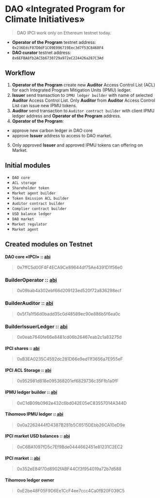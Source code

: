 # DAO «Integrated Program for Climate Initiatives»
> DAO IPCI work only on Ethereum testnet today.

- **Operator of the Program** testnet address: `0x236EdcF07D0dF1C09E096719Eec3d7f53C8468F4`
- **DAO curator** testnet address: `0x6EFBA8fb2AC5b6730729a972eC224426a287C3Ad`

## Workflow
1. **Operator of the Program** create new **Auditor** Access Control List (ACL) for each Integrated Program Mitigation Units (IPMU) ledger.
2. **Issuer** send transaction to `IPMU ledger builder` with name of selected **Auditor** Access Control List. Only **Auditor** from **Auditor** Access Control List can issue new IPMU tokens.
3. **Auditor** send transaction to `Auditor contract builder` with client IPMU ledger address and **Operator of the Program**  address.
4. **Operator of the Program**:
  - approve new carbon ledger in DAO core  
  - approve **Issuer** address to access to DAO market.
5. Only approved  **Issuer** and approved IPMU tokens can offering on Market.

## Initial modules
- `DAO core`
- `ACL storage`
- `Shareholder token`
- `Market agent builder`
- `Token Emission ACL builder`
- `Auditor contract builder`
- `Complier contract builder`
- `USD balance ledger`
- `DAO market`
- `Market regulator`
- `Market agent`

## Created modules on Testnet

#### DAO core «IPCI» :: [abi](https://raw.githubusercontent.com/airalab/core/master/abi/modules/Core.json)
> 0x7ffC5d00F4F4ECA9Ce89644df75Ae4391D1f56e0

### BuilderOperator :: [abi](https://raw.githubusercontent.com/airalab/DAO-IPCI/master/contracts/builder/BuilderOperator.json)
> 0x09bab4a302ebf66d209123ed520f72a836298ecf

### BuilderAuditor :: [abi](https://raw.githubusercontent.com/airalab/DAO-IPCI/master/contracts/builder/BuilderAuditor.json)
> 0x5f7a1f56d0badd35c0d48589ec90e886b5f6ea0c 

### BuilderIssuerLedger :: [abi](https://raw.githubusercontent.com/airalab/DAO-IPCI/master/contracts/builder/BuilderIssuerLedger.json)
> 0x0eab7640fe66e8481cd06b26467eab2c1a83275d 

#### IPCI shares :: [abi](https://raw.githubusercontent.com/airalab/core/master/abi/modules/TokenEmission.json)
> 0xB3EA0235C4592dc281D66e9ed11f3656a7E955eF

#### IPCI ACL Storage :: [abi](https://raw.githubusercontent.com/airalab/core/master/abi/modules/ACLStorage.json)
> 0x952981d818e095368201ef6829736c35Ffb1a0fF

#### IPMU ledger builder :: [abi](https://raw.githubusercontent.com/airalab/core/develop/abi/builder/BuilderTokenEmissionACL.json)
> 0xC1dB09b0962e432c6bd042E05eC83557014A344D

#### Tihomovo IPMU ledger :: [abi](https://raw.githubusercontent.com/airalab/core/master/abi/modules/TokenEmissionACL.json)
> 0x0a2262444fD4387B281b5C6515DEbb26CA10eD9e

#### IPCI market USD balances :: [abi](https://raw.githubusercontent.com/airalab/core/master/abi/modules/TokenEmission.json)
> 0xC6BA1097fD5c7Ef9Bde0444662451e81231C2EC2

#### IPCI market :: [abi](https://raw.githubusercontent.com/airalab/core/master/abi/modules/Market.json)
> 0x352eE84f70d8902fABF44Cf3f954019a72b7d588

#### Tihomovo ledger owner
> 0xE2be48F05F9D6Ee1CcF4ee7ccc4Ca0fB20F039C5
